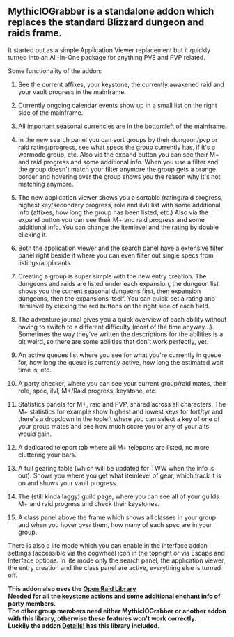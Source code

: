 ## MythicIOGrabber is a standalone addon which replaces the standard Blizzard dungeon and raids frame.

It started out as a simple Application Viewer replacement but it quickly turned into an All-In-One package for anything PVE and PVP related.

Some functionality of the addon:

1. See the current affixes, your keystone, the currently awakened raid and your vault progress in the mainframe.

2. Currently ongoing calendar events show up in a small list on the right side of the mainframe.

3. All important seasonal currencies are in the bottomleft of the mainframe.

4. In the new search panel you can sort groups by their dungeon/pvp or raid rating/progress, see what specs the group currently has, if it's a warmode group, etc.
Also via the expand button you can see their M+ and raid progress and some additional info.
When you use a filter and the group doesn't match your filter anymore the group gets a orange border and hovering over the group shows you the reason why it's not matching anymore.

5. The new application viewer shows you a sortable (rating/raid progress, highest key/secondary progress, role and ilvl) list with some additional info (affixes, how long the group has been listed, etc.)
Also via the expand button you can see their M+ and raid progress and some additional info.
You can change the itemlevel and the rating by double clicking it.

6. Both the application viewer and the search panel have a extensive filter panel right beside it where you can even filter out single specs from listings/applicants.

7. Creating a group is super simple with the new entry creation.
The dungeons and raids are listed under each expansion, the dungeon list shows you the current seasonal dungeons first, then expansion dungeons, then the expansions itself.
You can quick-set a rating and itemlevel by clicking the red buttons on the right side of each field.

8. The adventure journal gives you a quick overview of each ability without having to switch to a different difficulty (most of the time anyway...).
Sometimes the way they've written the descriptions for the abilities is a bit weird, so there are some abilities that don't work perfectly, yet.

9. An active queues list where you see for what you're currently in queue for, how long the queue is currently active, how long the estimated wait time is, etc.

10. A party checker, where you can see your current group/raid mates, their role, spec, ilvl, M+/Raid progress, keystone, etc.

11. Statistics panels for M+, raid and PVP, shared across all characters. The M+ statistics for example show highest and lowest keys for fort/tyr and there's a dropdown in the topleft where you can select a key of one of your group mates and see how much score you or any of your alts would gain.

12. A dedicated teleport tab where all M+ teleports are listed, no more cluttering your bars.

13. A full gearing table (which will be updated for TWW when the info is out). Shows you where you get what itemlevel of gear, which track it is on and shows your vault progress.

14. The (still kinda laggy) guild page, where you can see all of your guilds M+ and raid progress and check their keystones.

15. A class panel above the frame which shows all classes in your group and when you hover over them, how many of each spec are in your group.

There is also a lite mode which you can enable in the interface addon settings (accessible via the cogwheel icon in the topright or via Escape and Interface options.
In lite mode only the search panel, the application viewer, the entry creation and the class panel are active, everything else is turned off.

**This addon also uses the [Open Raid Library](https://www.curseforge.com/wow/addons/openraid)<br/>
Needed for all the keystone actions and some additional enchant info of party members.<br/>
The other group members need either MythicIOGrabber or another addon with this library, otherwise these features won't work correctly.<br/>
Luckily the addon [Details!](https://www.curseforge.com/wow/addons/details) has this library included.**